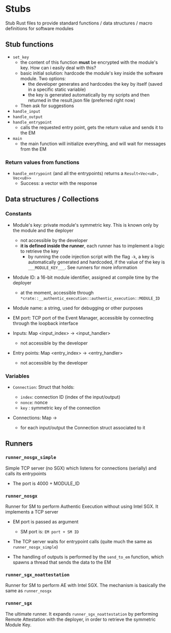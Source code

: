# Stubs

Stub Rust files to provide standard functions / data structures / macro definitions for software modules

## Stub functions

- `set_key`
  - the content of this function **must** be encrypted with the module's key. How can i easily deal with this?
  - basic initial solution: hardcode the module's key inside the software module. Two options:
    - the developer generates and hardcodes the key by itself (saved in a specific static variable)
    - the key is generated automatically by my scripts and then returned in the result.json file (preferred right now)
  - Then ask for suggestions
- `handle_input`
- `handle_output`
- `handle_entrypoint`
  - calls the requested entry point, gets the return value and sends it to the EM
- `main`
  - the main function will initialize everything, and will wait for messages from the EM

### Return values from functions

- `handle_entrypoint` (and all the entrypoints) returns a `Result<Vec<u8>, Vec<u8>>`
  - Success: a vector with the response

## Data structures / Collections

### Constants

- Module's key: private module's symmetric key. This is known only by the module and the deployer
  - not accessible by the developer
  - **it is defined inside the runner**, each runner has to implement a logic to retrieve the key
    - by running the code injection script with the flag `-k`, a key is automatically generated and hardcoded, if the value of the key is `___MODULE_KEY___`. See runners for more information

- Module ID: a 16-bit module identifier, assigned at compile time by the deployer
  - at the moment, accessible through `*crate::__authentic_execution::authentic_execution::MODULE_ID`

- Module name: a string, used for debugging or other purposes

- EM port: TCP port of the Event Manager, accessible by connecting through the loopback interface

- Inputs: Map <input_index> -> <input_handler>
  - not accessible by the developer

- Entry points: Map <entry_index> -> <entry_handler>
  - not accessible by the developer

### Variables

- `Connection`: Struct that holds:
  - `index`: connection ID (index of the input/output)
  - `nonce`: nonce
  - `key` : symmetric key of the connection

- Connections: Map <index> -> <Connection>
  - for each input/output the Connection struct associated to it

## Runners

### `runner_nosgx_simple`

Simple TCP server (no SGX) which listens for connections (serially) and calls its entrypoints
- The port is 4000 + MODULE_ID

### `runner_nosgx`

Runner for SM to perform Authentic Execution without using Intel SGX. It implements a TCP server

- EM port is passed as argument
  - SM port is: `EM port + SM ID`

- The TCP server waits for entrypoint calls (quite much the same as `runner_nosgx_simple`)
- The handling of outputs is performed by the `send_to_em` function, which spawns a thread that sends the data to the EM

### `runner_sgx_noattestation`

Runner for SM to perform AE with Intel SGX. The mechanism is basically the same as `runner_nosgx`

### `runner_sgx`

The ultimate runner. It expands `runner_sgx_noattestation` by performing Remote Attestation with the deployer, in order to retrieve the symmetric Module Key.
